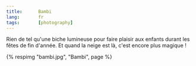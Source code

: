 ```yaml
---
title:      Bambi
lang:       fr
tags:       [photography]
---
```


Rien de tel qu'une biche lumineuse pour faire plaisir aux enfants durant les fêtes de fin d'année. Et quand la neige est là, c'est encore plus magique !

{% respimg "bambi.jpg", "Bambi", page %}
